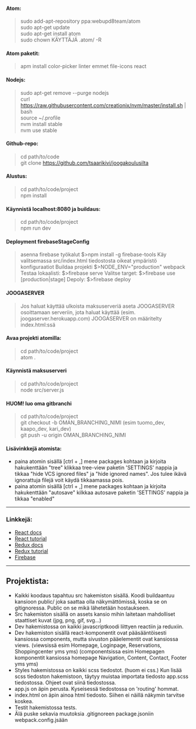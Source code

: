#### Atom:
> sudo add-apt-repository ppa:webupd8team/atom <br>
> sudo apt-get update <br>
> sudo apt-get install atom <br>
> sudo chown KÄYTTÄJÄ .atom/ -R

#### Atom paketit:
> apm install color-picker linter emmet file-icons react

#### Nodejs:
> sudo apt-get remove --purge nodejs <br>
> curl https://raw.githubusercontent.com/creationix/nvm/master/install.sh | bash <br>
> source ~/.profile <br>
> nvm install stable <br>
> nvm use stable

#### Github-repo:
> cd path/to/code <br>
> git clone https://github.com/tsaarikivi/joogakoulusilta

#### Alustus:
> cd path/to/code/project <br>
> npm install

#### Käynnistä localhost:8080 ja buildaus:
> cd path/to/code/project <br>
> npm run dev

#### Deployment firebaseStageConfig
> asenna firebase työkalut
> $>npm install -g firebase-tools
> Käy valitsemassa src/index.html tiedostosta oikeat ympäristö konfiguraatiot
> Buildaa projekti $>NODE_ENV="production" webpack
> Testaa lokaalisti: $>firebase serve
> Valitse target: $>firebase use [production|stage]
> Depoly: $>firebase deploy

#### JOOGASERVER
> Jos haluat käyttää ulkoista maksuserveriä
> aseta JOOGASERVER osoittamaan serveriin, jota haluat käyttää (esim. joogaserver.herokuapp.com)
> JOOGASERVER on määritelty index.html:ssä


#### Avaa projekti atomilla:
> cd path/to/code/project <br>
> atom .

#### Käynnistä maksuserveri
> cd path/to/code/project <br>
> node src/server.js

#### HUOM! luo oma gitbranchi
> cd path/to/code/project <br>
> git checkout -b OMAN_BRANCHING_NIMI (esim tuomo_dev, kaapo_dev, kari_dev) <br>
> git push -u origin OMAN_BRANCHING_NIMI

#### Lisävinkkejä atomista:
- paina atomin sisällä [ctrl + ,] mene packages kohtaan ja kirjoita hakukenttään "tree" klikkaa tree-view paketin 'SETTINGS' nappia ja tikkaa "hide VCS ignored files" ja "hide ignored names". Jos tulee ikävä ignorattuja filejä voit käydä tikkaamassa pois.
- paina atomin sisällä [ctrl + ,] mene packages kohtaan ja kirjoita hakukenttään "autosave" kilkkaa autosave paketin 'SETTINGS' nappia ja tikkaa "enabled"

********************************************************************************

### Linkkejä:
- [React docs](https://facebook.github.io/react/docs/getting-started.html)
- [React tutorial](https://www.youtube.com/watch?v=MhkGQAoc7bc&list=PLoYCgNOIyGABj2GQSlDRjgvXtqfDxKm5b)
- [Redux docs](http://redux.js.org/)
- [Redux tutorial](https://egghead.io/lessons/javascript-redux-the-single-immutable-state-tree)
- [Firebase](https://console.firebase.google.com/)

********************************************************************************

## Projektista:
- Kaikki koodaus tapahtuu src hakemiston sisällä. Koodi buildaantuu kansioon public/ joka saattaa olla näkymättömissä, koska se on gitignoressa. Public on se mikä lähetetään hostaukseen.
- Src hakemiston sisällä on assets kansio mihin laitetaan mahdolliset staattiset kuvat (jpg, png, gif, svg...)
- Dev hakemistossa on kaikki javascriptkoodi liittyen reactiin ja reduxiin.
- Dev hakemiston sisällä react-komponentit ovat pääsääntöisesti kansiossa components, mutta sivuston pääelementit ovat kansiossa views. (viewsissä esim Homepage, Loginpage, Reservations, Shoppingcenter yms yms) (componentsissa esim Homepagen komponentit kansiossa homepage Navigation, Content, Contact, Footer yms yms)
- Styles hakemistossa on kaikki scss tiedostot. (huom ei css.) Kun lisää scss tiedoston hakemistoon, täytyy muistaa importata tiedosto app.scss tiedostossa. Ohjeet ovat siinä tiedostossa.
- app.js on äpin perusta. Kyseisessä tiedostossa on 'routing' hommat.
- index.html on äpin ainoa html tiedosto. Siihen ei näillä näkymin tarvitse koskea.
- Testit hakemistossa tests.
- Älä puske sekavia muutoksia .gitignoreen package.jsoniin webpack.config.jsään
